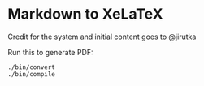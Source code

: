 Markdown to XeLaTeX
===================

Credit for the system and initial content goes to @jirutka

Run this to generate PDF:

    ./bin/convert
    ./bin/compile
